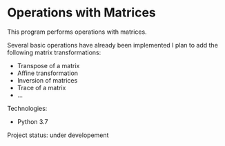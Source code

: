 # Operations with Matrices

This program performs operations with matrices.

Several basic operations have already been implemented
I plan to add the following matrix transformations:
- Transpose of a matrix
- Affine transformation
- Inversion of matrices
- Trace of a matrix
- ...

Technologies:
- Python 3.7

Project status: under developement
